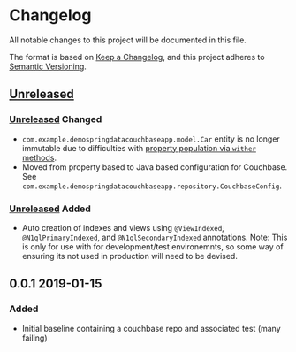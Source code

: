 # Changelog
All notable changes to this project will be documented in this file.

The format is based on [Keep a Changelog](https://keepachangelog.com/en/1.0.0/),
and this project adheres to [Semantic Versioning](https://semver.org/spec/v2.0.0.html).

## [Unreleased]

### [Unreleased] Changed

- `com.example.demospringdatacouchbaseapp.model.Car` entity is no longer immutable due to difficulties with [property population via `wither` methods](https://stackoverflow.com/questions/54196925/property-population-via-wither-methods).
- Moved from property based to Java based configuration for Couchbase. See `com.example.demospringdatacouchbaseapp.repository.CouchbaseConfig`.

### [Unreleased] Added

- Auto creation of indexes and views using `@ViewIndexed`, `@N1qlPrimaryIndexed`, and `@N1qlSecondaryIndexed` annotations. Note: This is only for use with for development/test environemnts, so some way of ensuring its not used in production will need to be devised.

## 0.0.1 2019-01-15

### Added

- Initial baseline containing a couchbase repo and associated test (many failing)

[Unreleased]: https://github.com/olivierlacan/keep-a-changelog/compare/v1.0.0...HEAD
